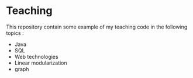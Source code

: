 # Teaching
This repository contain some example of my teaching code in the following topics :

- Java
- SQL
- Web technologies
- Linear modularization
- graph
